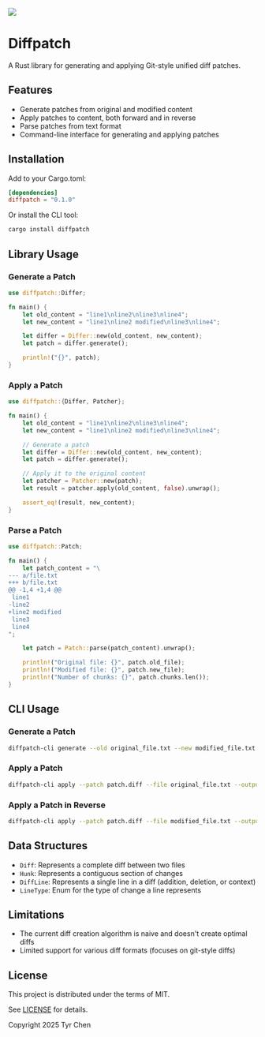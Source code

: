![](https://github.com/tyrchen/rust-lib-template/workflows/build/badge.svg)

# Diffpatch

A Rust library for generating and applying Git-style unified diff patches.

## Features

- Generate patches from original and modified content
- Apply patches to content, both forward and in reverse
- Parse patches from text format
- Command-line interface for generating and applying patches

## Installation

Add to your Cargo.toml:

```toml
[dependencies]
diffpatch = "0.1.0"
```

Or install the CLI tool:

```bash
cargo install diffpatch
```

## Library Usage

### Generate a Patch

```rust
use diffpatch::Differ;

fn main() {
    let old_content = "line1\nline2\nline3\nline4";
    let new_content = "line1\nline2 modified\nline3\nline4";

    let differ = Differ::new(old_content, new_content);
    let patch = differ.generate();

    println!("{}", patch);
}
```

### Apply a Patch

```rust
use diffpatch::{Differ, Patcher};

fn main() {
    let old_content = "line1\nline2\nline3\nline4";
    let new_content = "line1\nline2 modified\nline3\nline4";

    // Generate a patch
    let differ = Differ::new(old_content, new_content);
    let patch = differ.generate();

    // Apply it to the original content
    let patcher = Patcher::new(patch);
    let result = patcher.apply(old_content, false).unwrap();

    assert_eq!(result, new_content);
}
```

### Parse a Patch

```rust
use diffpatch::Patch;

fn main() {
    let patch_content = "\
--- a/file.txt
+++ b/file.txt
@@ -1,4 +1,4 @@
 line1
-line2
+line2 modified
 line3
 line4
";

    let patch = Patch::parse(patch_content).unwrap();

    println!("Original file: {}", patch.old_file);
    println!("Modified file: {}", patch.new_file);
    println!("Number of chunks: {}", patch.chunks.len());
}
```

## CLI Usage

### Generate a Patch

```bash
diffpatch-cli generate --old original_file.txt --new modified_file.txt --output patch.diff
```

### Apply a Patch

```bash
diffpatch-cli apply --patch patch.diff --file original_file.txt --output result.txt
```

### Apply a Patch in Reverse

```bash
diffpatch-cli apply --patch patch.diff --file modified_file.txt --output original.txt --reverse
```

## Data Structures

- `Diff`: Represents a complete diff between two files
- `Hunk`: Represents a contiguous section of changes
- `DiffLine`: Represents a single line in a diff (addition, deletion, or context)
- `LineType`: Enum for the type of change a line represents

## Limitations

- The current diff creation algorithm is naive and doesn't create optimal diffs
- Limited support for various diff formats (focuses on git-style diffs)

## License

This project is distributed under the terms of MIT.

See [LICENSE](LICENSE.md) for details.

Copyright 2025 Tyr Chen
